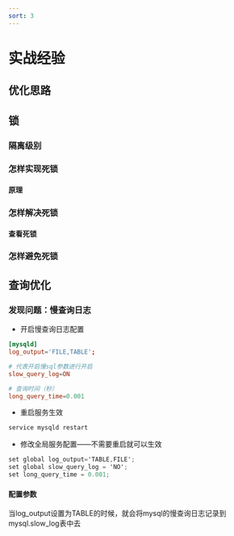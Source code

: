 ```yaml
---
sort: 3
---
```


# 实战经验

## 优化思路


## 锁

### 隔离级别

### 怎样实现死锁
#### 原理

### 怎样解决死锁
#### 查看死锁

### 怎样避免死锁

## 查询优化

### 发现问题：慢查询日志

* 开启慢查询日志配置
  
```conf
[mysqld]
log_output='FILE,TABLE';

# 代表开启慢sql参数进行开启
slow_query_log=ON 

# 查询时间（秒）
long_query_time=0.001
```

* 重启服务生效
  
```cs
service mysqld restart
```

* 修改全局服务配置——不需要重启就可以生效

```cs
set global log_output='TABLE,FILE';
set global slow_query_log = 'NO';
set long_query_time = 0.001;
```

#### 配置参数

当log_output设置为TABLE的时候，就会将mysql的慢查询日志记录到mysql.slow_log表中去
